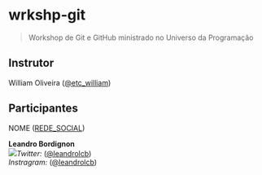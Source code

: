 # wrkshp-git

> Workshop de Git e GitHub ministrado no Universo da Programação

## Instrutor

William Oliveira ([@etc_william](https://twitter.com/etc_william))

## Participantes

NOME ([REDE_SOCIAL](LINK))

<strong>Leandro Bordignon</strong> <br>
<img src= "fab fa-instagram"><em>Twitter:</em> ([@leandrolcb](https://twitter.com/leandrolcb)) <br>
<em>Instragram:</em> ([@leandrolcb](https://instagram.com/leandrolcb/))
